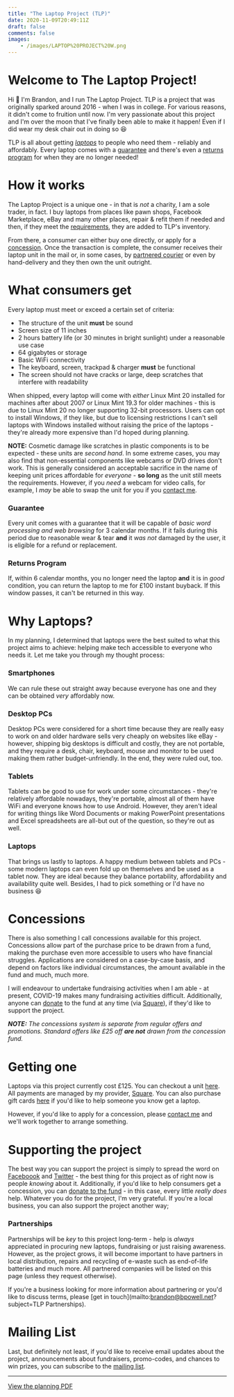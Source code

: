 ```yaml
---
title: "The Laptop Project (TLP)"
date: 2020-11-09T20:49:11Z
draft: false
comments: false
images:
    - /images/LAPTOP%20PROJECT%20W.png
---
```


# Welcome to The Laptop Project!

Hi :wave: I'm Brandon, and I run The Laptop Project. TLP is a project that was originally sparked around 2016 - when I was in college. For various reasons, it didn't come to fruition until now. I'm very passionate about this project and I'm over the moon that I've finally been able to make it happen! Even if I did wear my desk chair out in doing so :laughing: 

TLP is all about getting *[laptops](#why-laptops)* to people who need them - reliably and affordably. Every laptop comes with a [guarantee](#guarantee) and there's even a [returns program](#returns-program) for when they are no longer needed!

# How it works

The Laptop Project is a unique one - in that is *not* a charity, I am a sole trader, in fact. I buy laptops from places like pawn shops, Facebook Marketplace, eBay and many other places, repair & refit them if needed and then, if they meet the [requirements](#what-consumers-get), they are added to TLP's inventory.

From there, a consumer can either buy one directly, or apply for a [concession](#concessions). Once the transaction is complete, the consumer receives their laptop unit in the mail or, in some cases, by [partnered courier](#partnerships) or even by hand-delivery and they then own the unit outright.

# What consumers get

Every laptop must meet or exceed a certain set of criteria:

- The structure of the unit **must** be sound
- Screen size of 11 inches
- 2 hours battery life (or 30 minutes in bright sunlight) under a reasonable use case
- 64 gigabytes or storage
- Basic WiFi connectivity
- The keyboard, screen, trackpad & charger **must** be functional
- The screen should not have cracks or large, deep scratches that interfere with readability

When shipped, every laptop will come with *either* Linux Mint 20 installed for machines after about 2007 or Linux Mint 19.3 for older machines - this is due to Linux Mint 20 no longer supporting 32-bit processors. Users can opt to install Windows, if they like, but due to licensing restrictions I can't sell laptops with Windows installed without raising the price of the laptops - they're already more expensive than I'd hoped during planning.

**NOTE:** Cosmetic damage like scratches in plastic components is to be expected - these units are *second hand*. In some extreme cases, you may also find that non-essential components like webcams or DVD drives don't work. This is generally considered an acceptable sacrifice in the name of keeping unit prices affordable for *everyone* - **so long** as the unit still meets the requirements. However, if you *need* a webcam for video calls, for example, I *may* be able to swap the unit for you if you [contact me](/contact).

### Guarantee

Every unit comes with a guarantee that it will be capable of *basic word processing and web browsing* for 3 calendar months. If it fails during this period due to reasonable wear & tear **and** it *was not* damaged by the user, it is eligible for a refund or replacement.

### Returns Program

If, within 6 calendar months, you no longer need the laptop **and** it is in *good* condition, you can return the laptop to me for £100 instant buyback. If this window passes, it can't be returned in this way.

# Why Laptops?

In my planning, I determined that laptops were the best suited to what this project aims to achieve: helping make tech accessible to everyone who needs it. Let me take you through my thought process:

### Smartphones

We can rule these out straight away because everyone has one and they can be obtained *very* affordably now.

### Desktop PCs

Desktop PCs were considered for a short time because they are really easy to work on and older hardware sells very cheaply on websites like eBay - however, shipping big desktops is difficult and costly, they are not portable, and they require a desk, chair, keyboard, mouse and monitor to be used making them rather budget-unfriendly. In the end, they were ruled out, too.

### Tablets

Tablets can be good to use for work under some circumstances - they're relatively affordable nowadays, they're portable, almost all of them have WiFi and everyone knows how to use Android. However, they aren't ideal for writing things like Word Documents or making PowerPoint presentations and Excel spreadsheets are all-but out of the question, so they're out as well.

### Laptops

That brings us lastly to laptops. A happy medium between tablets and PCs - some modern laptops can even fold up on themselves and be used as a tablet now. They are ideal because they balance portability, affordability and availability quite well. Besides, I had to pick something or I'd have no business :laughing:

# Concessions

There is also something I call concessions available for this project. Concessions allow part of the purchase price to be drawn from a fund, making the purchase even more accessible to users who have financial struggles. Applications are considered on a case-by-case basis, and depend on factors like individual circumstances, the amount available in the fund and much, much more.

I will endeavour to undertake fundraising activities when I am able - at present, COVID-19 makes many fundraising activities difficult. Additionally, anyone can [donate](/tlp-donate) to the fund at any time (via [Square](https://squareup.com)), if they'd like to support the project.

_**NOTE:** The concessions system is separate from regular offers and promotions. Standard offers like £25 off **are not** drawn from the concession fund._

# Getting one

Laptops via this project currently cost £125. You can checkout a unit [here](/buy-tlp). All payments are managed by my provider, [Square](https://squareup.com). You can also purchase gift cards [here](/tlp-egift) if you'd like to help someone you know get a laptop. 

However, if you'd like to apply for a concession, please [contact me](/contact) and we'll work together to arrange something.

# Supporting the project

The best way you can support the project is simply to spread the word on [Faceboook](https://www.facebook.com/sharer/sharer.php?u=https://bpowell.net/projects/tlp) and [Twitter](https://twitter.com/intent/tweet?url=https://bpowell.net/projects/tlp&text=) - the best thing for this project as of right now is people *knowing* about it. Additionally, if you'd like to help consumers get a concession, you can [donate to the fund](/tlp-donate) - in this case, every little *really does* help. Whatever you do for the project, I'm very grateful. If you're a local business, you can also support the project another way;

### Partnerships

Partnerships will be *key* to this project long-term - help is *always* appreciated in procuring new laptops, fundraising or just raising awareness. However, as the project grows, it will become important to have partners in local distribution, repairs and recycling of e-waste such as end-of-life batteries and much more. All partnered companies will be listed on this page (unless they request otherwise).

If you're a business looking for more information about partnering or you'd like to discuss terms, please [get in touch](mailto:brandon@bpowell.net?subject=TLP Partnerships).

# Mailing List

Last, but definitely not least, if you'd like to receive email updates about the project, announcements about fundraisers, promo-codes, and chances to win prizes, you can subscribe to the [mailing list](/tlp-mail).

---

[View the planning PDF](/images/tlp-plan.pdf)
